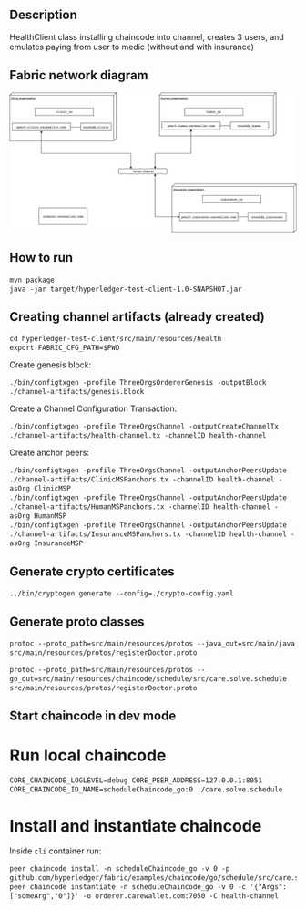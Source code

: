 ## Description

HealthClient class installing chaincode into channel, creates 3 users, and emulates paying from user to medic (without and with insurance) 


## Fabric network diagram

![Diagram](hyperledger-fabric-diagram.png)

## How to run

```
mvn package
java -jar target/hyperledger-test-client-1.0-SNAPSHOT.jar 
```

## Creating channel artifacts (already created)

```
cd hyperledger-test-client/src/main/resources/health
export FABRIC_CFG_PATH=$PWD
```

Create genesis block:
```
./bin/configtxgen -profile ThreeOrgsOrdererGenesis -outputBlock ./channel-artifacts/genesis.block
```

Create a Channel Configuration Transaction:
```
./bin/configtxgen -profile ThreeOrgsChannel -outputCreateChannelTx ./channel-artifacts/health-channel.tx -channelID health-channel
```

Create anchor peers:
```
./bin/configtxgen -profile ThreeOrgsChannel -outputAnchorPeersUpdate ./channel-artifacts/ClinicMSPanchors.tx -channelID health-channel -asOrg ClinicMSP
./bin/configtxgen -profile ThreeOrgsChannel -outputAnchorPeersUpdate ./channel-artifacts/HumanMSPanchors.tx -channelID health-channel -asOrg HumanMSP
./bin/configtxgen -profile ThreeOrgsChannel -outputAnchorPeersUpdate ./channel-artifacts/InsuranceMSPanchors.tx -channelID health-channel -asOrg InsuranceMSP
```

## Generate crypto certificates

```
../bin/cryptogen generate --config=./crypto-config.yaml
```

## Generate proto classes

```
protoc --proto_path=src/main/resources/protos --java_out=src/main/java src/main/resources/protos/registerDoctor.proto
```

```
protoc --proto_path=src/main/resources/protos --go_out=src/main/resources/chaincode/schedule/src/care.solve.schedule src/main/resources/protos/registerDoctor.proto
```

## Start chaincode in dev mode

# Run local chaincode
```
CORE_CHAINCODE_LOGLEVEL=debug CORE_PEER_ADDRESS=127.0.0.1:8051 CORE_CHAINCODE_ID_NAME=scheduleChaincode_go:0 ./care.solve.schedule 
```

# Install and instantiate chaincode
Inside `cli` container run:
```
peer chaincode install -n scheduleChaincode_go -v 0 -p github.com/hyperledger/fabric/examples/chaincode/go/schedule/src/care.solve.schedule
peer chaincode instantiate -n scheduleChaincode_go -v 0 -c '{"Args":["someArg","0"]}' -o orderer.carewallet.com:7050 -C health-channel
```


